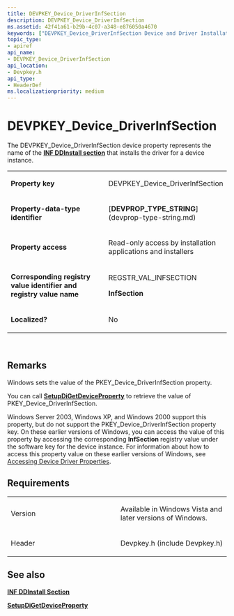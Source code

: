 ```yaml
---
title: DEVPKEY_Device_DriverInfSection
description: DEVPKEY_Device_DriverInfSection
ms.assetid: 42f41a61-b29b-4c07-a348-e876050a4670
keywords: ["DEVPKEY_Device_DriverInfSection Device and Driver Installation"]
topic_type:
- apiref
api_name:
- DEVPKEY_Device_DriverInfSection
api_location:
- Devpkey.h
api_type:
- HeaderDef
ms.localizationpriority: medium
---
```


# DEVPKEY_Device_DriverInfSection


The DEVPKEY_Device_DriverInfSection device property represents the name of the [**INF DDInstall section**](https://msdn.microsoft.com/library/windows/hardware/ff547344) that installs the driver for a device instance.

<table>
<colgroup>
<col width="50%" />
<col width="50%" />
</colgroup>
<tbody>
<tr class="odd">
<td align="left"><p><strong>Property key</strong></p></td>
<td align="left"><p>DEVPKEY_Device_DriverInfSection</p></td>
</tr>
<tr class="even">
<td align="left"><p><strong>Property-data-type identifier</strong></p></td>
<td align="left"><p>[<strong>DEVPROP_TYPE_STRING</strong>](devprop-type-string.md)</p></td>
</tr>
<tr class="odd">
<td align="left"><p><strong>Property access</strong></p></td>
<td align="left"><p>Read-only access by installation applications and installers</p></td>
</tr>
<tr class="even">
<td align="left"><p><strong>Corresponding registry value identifier and registry value name</strong></p></td>
<td align="left"><p>REGSTR_VAL_INFSECTION</p>
<p><strong>InfSection</strong></p></td>
</tr>
<tr class="odd">
<td align="left"><p><strong>Localized?</strong></p></td>
<td align="left"><p>No</p></td>
</tr>
</tbody>
</table>

 

Remarks
-------

Windows sets the value of the PKEY_Device_DriverInfSection property.

You can call [**SetupDiGetDeviceProperty**](https://msdn.microsoft.com/library/windows/hardware/ff551963) to retrieve the value of PKEY_Device_DriverInfSection.

Windows Server 2003, Windows XP, and Windows 2000 support this property, but do not support the PKEY_Device_DriverInfSection property key. On these earlier versions of Windows, you can access the value of this property by accessing the corresponding **InfSection** registry value under the software key for the device instance. For information about how to access this property value on these earlier versions of Windows, see [Accessing Device Driver Properties](https://msdn.microsoft.com/library/windows/hardware/ff537732).

Requirements
------------

<table>
<colgroup>
<col width="50%" />
<col width="50%" />
</colgroup>
<tbody>
<tr class="odd">
<td align="left"><p>Version</p></td>
<td align="left"><p>Available in Windows Vista and later versions of Windows.</p></td>
</tr>
<tr class="even">
<td align="left"><p>Header</p></td>
<td align="left">Devpkey.h (include Devpkey.h)</td>
</tr>
</tbody>
</table>

## See also


[**INF DDInstall Section**](https://msdn.microsoft.com/library/windows/hardware/ff547344)

[**SetupDiGetDeviceProperty**](https://msdn.microsoft.com/library/windows/hardware/ff551963)

 

 






